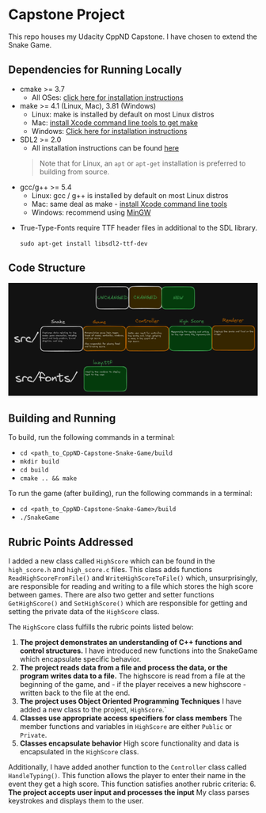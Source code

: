 # Capstone Project
This repo houses my Udacity CppND Capstone. I have chosen to extend the Snake Game.

## Dependencies for Running Locally
* cmake >= 3.7
  * All OSes: [click here for installation instructions](https://cmake.org/install/)
* make >= 4.1 (Linux, Mac), 3.81 (Windows)
  * Linux: make is installed by default on most Linux distros
  * Mac: [install Xcode command line tools to get make](https://developer.apple.com/xcode/features/)
  * Windows: [Click here for installation instructions](http://gnuwin32.sourceforge.net/packages/make.htm)
* SDL2 >= 2.0
  * All installation instructions can be found [here](https://wiki.libsdl.org/Installation)
  >Note that for Linux, an `apt` or `apt-get` installation is preferred to building from source. 
* gcc/g++ >= 5.4
  * Linux: gcc / g++ is installed by default on most Linux distros
  * Mac: same deal as make - [install Xcode command line tools](https://developer.apple.com/xcode/features/)
  * Windows: recommend using [MinGW](http://www.mingw.org/)
- True-Type-Fonts require TTF header files in additional to the SDL library.

  `sudo apt-get install libsdl2-ttf-dev`

## Code Structure
![Alt text](code_structure-1.png)

## Building and Running
To build, run the following commands in a terminal:
- `cd <path_to_CppND-Capstone-Snake-Game/build`
- `mkdir build`
- `cd build`
- `cmake .. && make`

To run the game (after building), run the following commands in a terminal:
- `cd <path_to_CppND-Capstone-Snake-Game>/build`
- `./SnakeGame`

## Rubric Points Addressed
I added a new class called `HighScore` which can be found in the `high_score.h` and `high_score.c` files. This class adds functions `ReadHighScoreFromFile()` and `WriteHighScoreToFile()` which, unsurprisingly, are responsible for reading and writing to a file which stores the high score between games. There are also two getter and setter functions `GetHighScore()` and `SetHighScore()` which are responsible for getting and setting the private data of the `HighScore` class.

The `HighScore` class fulfills the rubric points listed below:
1. **The project demonstrates an understanding of C++ functions and control structures.**
I have introduced new functions into the SnakeGame which encapsulate specific behavior.
2. **The project reads data from a file and process the data, or the program writes data to a file.**
The highscore is read from a file at the beginning of the game, and - if the player receives a new highscore -written back to the file at the end.
3. **The project uses Object Oriented Programming Techniques**
I have added a new class to the project, `HighScore`.`
4. **Classes use appropriate access specifiers for class members**
The member functions and variables in `HighScore` are either `Public` or `Private`.
5. **Classes encapsulate behavior**
High score functionality and data is encapsulated in the `HighScore` class.

Additionally, I have added another function to the `Controller` class called `HandleTyping()`. This function allows the player to enter their name in the event they get a high score. This function satisfies another rubric criteria:
6. **The project accepts user input and processes the input**
My class parses keystrokes and displays them to the user.